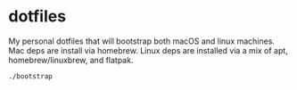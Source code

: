 # dotfiles

My personal dotfiles that will bootstrap both macOS and linux machines. Mac deps are install via homebrew. Linux deps are installed via a mix of apt, homebrew/linuxbrew, and flatpak.

```shell
./bootstrap
```
